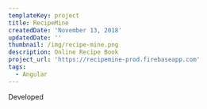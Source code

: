 ```yaml
---
templateKey: project
title: RecipeMine
createdDate: 'November 13, 2018'
updatedDate: ''
thumbnail: /img/recipe-mine.png
description: Online Recipe Book
project_url: 'https://recipemine-prod.firebaseapp.com'
tags:
  - Angular
---
```

Developed
